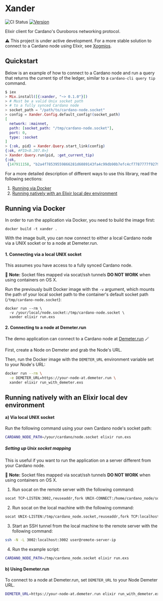 # Xander

![CI Status](https://github.com/wowica/xander/actions/workflows/ci.yml/badge.svg)
[![Version](https://img.shields.io/hexpm/v/xander.svg)](https://hex.pm/packages/xander)

Elixir client for Cardano's Ouroboros networking protocol.

⚠️ This project is under active development. For a more stable solution to connect to a Cardano node using Elixir, see [Xogmios](https://github.com/wowica/xogmios).

## Quickstart

Below is an example of how to connect to a Cardano node and run a query that returns the current tip of the ledger, similar to a `cardano-cli query tip` command.

```elixir
$ iex
> Mix.install([{:xander, "~> 0.1.0"}])
> # Must be a valid Unix socket path
> # to a fully synced Cardano node
> socket_path = "/path/to/cardano-node.socket"
> config = Xander.Config.default_config!(socket_path)
[
  network: :mainnet,
  path: [socket_path: "/tmp/cardano-node.socket"],
  port: 0,
  type: :socket
]
> {:ok, pid} = Xander.Query.start_link(config)
{:ok, #PID<0.207.0>}
> Xander.Query.run(pid, :get_current_tip)
{:ok,
 {147911158, "b2a4f78539559866281d6089143fa4c99db90b7efc4cf7787777f927967f0c8a"}}
```

For a more detailed description of different ways to use this library, read the following sections:


1. [Running via Docker](#running-via-docker)
2. [Running natively with an Elixir local dev environment](#running-natively-with-an-elixir-local-dev-environment)

## Running via Docker

In order to run the application via Docker, you need to build the image first:

```
docker build -t xander .
```

With the image built, you can now connect to either a local Cardano node via a UNIX socket or to a node at Demeter.run.

#### 1. Connecting via a local UNIX socket

This assumes you have access to a fully synced Cardano node.

🚨 **Note:** Socket files mapped via socat/ssh tunnels **DO NOT WORK** when using containers on OS X.

Run the previously built Docker image with the `-v` argument, which mounts the path of your local socket path to 
the container's default socket path (`/tmp/cardano-node.socket`):

```
docker run --rm \
  -v /your/local/node.socket:/tmp/cardano-node.socket \
  xander elixir run.exs
```

#### 2. Connecting to a node at Demeter.run

The demo application can connect to a Cardano node at [Demeter.run](https://demeter.run/) 🪄 

First, create a Node on Demeter and grab the Node's URL.

Then, run the Docker image with the `DEMETER_URL` environment variable set to your Node's URL:

```bash
docker run --rm \
  -e DEMETER_URL=https://your-node-at.demeter.run \
  xander elixir run_with_demeter.exs
```

## Running natively with an Elixir local dev environment

#### a) Via local UNIX socket

Run the following command using your own Cardano node's socket path:

```bash
CARDANO_NODE_PATH=/your/cardano/node.socket elixir run.exs
```

##### Setting up Unix socket mapping

This is useful if you want to run the application on a server different from your Cardano node.

🚨 **Note:** Socket files mapped via socat/ssh tunnels **DO NOT WORK** when using containers on OS X.

1. Run socat on the remote server with the following command:

```bash
socat TCP-LISTEN:3002,reuseaddr,fork UNIX-CONNECT:/home/cardano_node/socket/node.socket
```

2. Run socat on the local machine with the following command:

```bash
socat UNIX-LISTEN:/tmp/cardano_node.socket,reuseaddr,fork TCP:localhost:3002
```

3. Start an SSH tunnel from the local machine to the remote server with the following command:

```bash
ssh -N -L 3002:localhost:3002 user@remote-server-ip
```

4. Run the example script:

```bash
CARDANO_NODE_PATH=/tmp/cardano_node.socket elixir run.exs
```

#### b) Using Demeter.run

To connect to a node at Demeter.run, set `DEMETER_URL` to your Node Demeter URL.

```bash
DEMETER_URL=https://your-node-at.demeter.run elixir run_with_demeter.exs
```